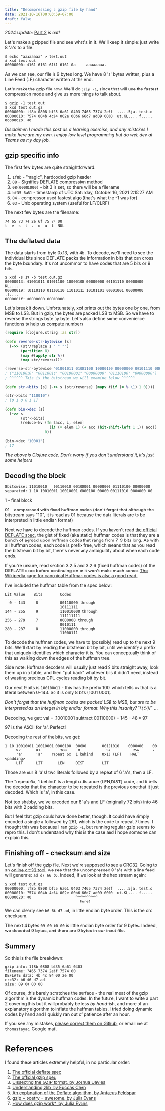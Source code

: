 ```yaml
--- 
title: "Decompressing a gzip file by hand"
date: 2021-10-16T00:03:59-07:00
draft: false
---
```


_2024 Update:_ [Part 2](/blog/decompressing_gzip_2) _is out!_

Let's make a gzipped file and see what's in it. We'll keep it simple: just write 8 'a's to a file. 

```
$ echo "aaaaaaaa" > test.out
$ xxd test.out
00000000: 6161 6161 6161 6161 0a     aaaaaaaa.
```

As we can see, our file is 9 bytes long. We have 8 'a' bytes written, plus a Line Feed (LF) character written at the end.

Let's make the gzip file now. We'll do `gzip -1`, since that will use the fastest compression mode and give us more things to talk about.

```
$ gzip -1 test.out
$ xxd test.out.gz
00000000: 1f8b 0808 bf35 6a61 0403 7465 7374 2e6f  .....5ja..test.o
00000010: 7574 004b 4c84 002e 00b6 66d7 ad09 0000  ut.KL.....f.....
00000020: 00
```

_Disclaimer: I made this post as a learning exercise, and any mistakes I make here are my own. I enjoy low level programming but do web dev at Teams as my day job._

## gzip specific info

The first few bytes are quite straightforward:

1. `1f8b` - "magic", hardcoded gzip header
1. `08` - Signifies DEFLATE compression method
1. `08(00001000)` - bit 3 is set, so there will be a filename
1. `bf35 6a61` - timestamp of UTC Saturday, October 16, 2021 2:15:27 AM
1. `04` - compressor used fastest algo (that's what the -1 was for)
1. `03` - Unix operating system (useful for LF/CLRF)

The next few bytes are the filename:
```
74 65 73 74 2e 6f 75 74 00
t  e  s  t  .  o  u  t  NUL
```

## The deflated data

The data starts from byte 0x13, with 4b. To decode, we'll need to see the individual bits since DEFLATE packs the information in bits that can cross the byte boundary. It's not uncommon to have codes that are 5 bits or 9 bits.


```
$ xxd -s 19 -b test.out.gz
00000013: 01001011 01001100 10000100 00000000 00101110 00000000  KL....
00000019: 10110110 01100110 11010111 10101101 00001001 00000000  .f....
0000001f: 00000000 00000000
```

Let's break it down. Unfortunately, xxd prints out the bytes one by one, from MSB to LSB. But in gzip, the bytes are packed LSB to MSB. So we have to reverse the strings byte by byte. Let's also define some convenience functions to help us compute numbers

```clojure
(require [clojure.string :as str])

(defn reverse-str-bytewise [s] 
  (->> (str/replace s " " "") 
       (partition 8) 
       (map #(apply str %)) 
       (map str/reverse)))

(reverse-str-bytewise "01001011 01001100 10000100 00000000 00101110 00000000")
; ("11010010" "00110010" "00100001" "00000000" "01110100" "00000000")
; ^^^^^^ This is the bitstream we will examine below ^^^^^^

(defn str->bits [s] (->> s (str/reverse) (mapv #(if (= % \1) 1 0))))

(str->bits "110010")
; [0 1 0 0 1 1]

(defn bin->dec [s] 
  (->> s 
       (str->bits) 
       (reduce-kv (fn [acc, i, elem] 
                    (if (= elem 1) (+ acc (bit-shift-left 1 i)) acc)) 
                  0))

(bin->dec "10001")
; 17
```
_The above is [Clojure code](https://clojure.org/). Don't worry if you don't understand it, it's just some helpers_
## Decoding the block
```
8bitswise: 11010010   00110010 00100001 00000000 01110100 00000000
separated: 1 10 10010001 10010001 0000100 00000 00111010 0000000 00
```

1 - final block

01 - compressed with fixed huffman codes (don't forget that although the bitstream says "10", it is read as 01 because the data literals are to be interpreted in little endian format)

Next we have to decode the huffman codes. If you haven't read [the official DEFLATE spec](https://datatracker.ietf.org/doc/html/rfc1951#page-12), the gist of fixed (aka static) huffman codes is that they are a bunch of agreed upon huffman codes that range from 7-9 bits long. As with all huffman codes, each code is prefix free, which means that as you read the bitstream bit by bit, there's never any ambiguitity about when each code ends.

If you're unsure, read section 3.2.5 and 3.2.6 (fixed huffman codes) of the DEFLATE spec before continuing on or it won't make much sense. [The Wikipedia page for canonical Huffman codes is also a good read.](https://en.wikipedia.org/wiki/Canonical_Huffman_code) 

I've included the huffman table from the spec below:
```
Lit Value    Bits        Codes
---------    ----        -----
  0 - 143     8          00110000 through
                         10111111
144 - 255     9          110010000 through
                         111111111
256 - 279     7          0000000 through
                         0010111
280 - 287     8          11000000 through
                         11000111
```

To decode the huffman codes, we have to (possibly) read up to the next 9 bits. We'll start by reading the bitstream bit by bit, until we identify a prefix that uniquely identifies which character it is. You can conceptually think of this as walking down the edges of the huffman tree.

Side note: Huffman decoders will usually just read 9 bits straight away, look them up in a table, and then "put back" whatever bits it didn't need, instead of wasting precious CPU cycles reading bit by bit.

Our next 9 bits is `100100011` - this has the prefix 100, which tells us that is a literal between 0-143. So it is only 8 bits (1001 0001).

_Don't forget that the huffman codes are packed LSB to MSB, but are to be interpreted as an integer in big endian format. Why this insanity?_ ¯\\_(ツ)_/¯ ...

Decoding, we get: val = (10010001 subtract 00110000) = 145 - 48 = 97

97 is the ASCII for 'a'. Perfect!

Decoding the rest of the bits, we get:
```
1 10 10010001 10010001 0000100  00000       00111010    0000000    00
     97       97         260     0            58          256      -
     'a'      'a'    repeat 6x  1 behind    0x10 (LF)    HALT     <padding>
     LIT      LIT       LEN     DIST        LIT         
```

Those are our 8 'a's! two literals followed by a repeat of 6 'a's, then a LF. 

The "repeat 6x, 1 behind" is a length+distance (LEN,DIST) code, and it tells the decoder that the character to be repeated is the previous one that it just decoded. Which is 'a', in this case.

Not too shabby, we've encoded our 8 'a's and LF (originally 72 bits) into 46 bits with 2 padding bits.

But I feel that gzip could have done better, though. It could have simply encoded a single `a` followed by 261, which is the code to repeat 7 times. I thought this was because I ran `gzip -1`, but running regular gzip seems to repro this. I don't understand why this is the case and I hope someone can explain this.

## Finishing off - checksum and size

Let's finish off the gzip file. Next we're supposed to see a CRC32. Going to an [online crc32 tool](https://emn178.github.io/online-tools/crc32.html), we see that the uncompressed 8 'a's with a line feed will generate: `ad d7 66 b6`.
Indeed, if we look at the hex stream again:

```
$ xxd test.out.gz
00000000: 1f8b 0808 bf35 6a61 0403 7465 7374 2e6f  .....5ja..test.o
00000010: 7574 004b 4c84 002e 00b6 66d7 ad09 0000  ut.KL.....f.....
00000020: 00                    ^^^^^^^^^^
                                  Here!
```

We can clearly see `b6 66 d7 ad`, in little endian byte order. This is the crc checksum.

The next 4 bytes `09 00 00 00` is little endian byte order for 9 bytes. Indeed, we decoded 9 bytes, and there are 9 bytes in our input file.

## Summary
So this is the file breakdown:

```
gzip info: 1f8b 0808 bf35 6a61 0403 
filename: 7465 7374 2e6f 7574 00 
DEFLATE data: 4b 4c 84 00 2e 00
crc32: b6 66 d7 ad 
size: 09 00 00 00                
```

Of course, this barely scratches the surface - the real meat of the gzip algorithm is the dynamic huffman codes. In the future, I want to write a part 2 covering this but it will probably be less *by hand*-ish, and more of an explanatory algorithm to inflate the huffman tables. I tried doing dynamic codes by hand and I quickly ran out of patience after an hour.

If you see any mistakes, [please correct them on Github](https://github.com/thomastay/personal-blog/issues), or email me at `thomastayac`. Google mail.


# References
I found these articles extremely helpful, in no particular order:
1. [The official deflate spec](https://datatracker.ietf.org/doc/html/rfc1951)
1. [The official gzip spec](https://datatracker.ietf.org/doc/html/rfc1952)
1. [Dissecting the GZIP format, by Joshua Davies](https://commandlinefanatic.com/cgi-bin/showarticle.cgi?article=art001)
1. [Understanding zlib, by Euccas Chen](https://www.euccas.me/zlib/)
1. [An explanation of the Deflate algorithm, by Antaeus Feldspar](https://zlib.net/feldspar.html)
1. [gzip + poetry = awesome, by Julia Evans](https://jvns.ca/blog/2013/10/24/day-16-gzip-plus-poetry-equals-awesome/)
1. [How does gzip work?, by Julia Evans](https://jvns.ca/blog/2013/10/16/day-11-how-does-gzip-work/)
